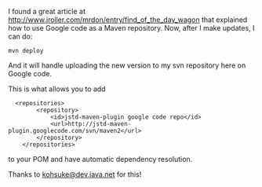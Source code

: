 I found a great article at http://www.jroller.com/mrdon/entry/find_of_the_day_wagon that explained how to use Google code as a Maven repository.  Now, after I make updates, I can do:

```
mvn deploy
```

And it will handle uploading the new version to my svn repository here on Google code.

This is what allows you to add
```
  <repositories>
        <repository>
            <id>jstd-maven-plugin google code repo</id>
            <url>http://jstd-maven-plugin.googlecode.com/svn/maven2</url>
        </repository>
    </repositories>
```

to your POM and have automatic dependency resolution.

Thanks to kohsuke@dev.java.net for this!